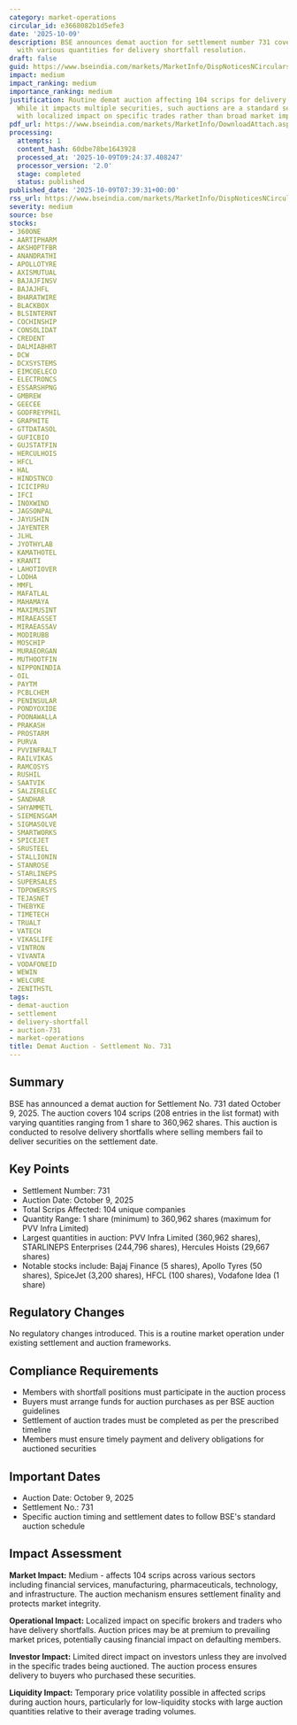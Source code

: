 ```yaml
---
category: market-operations
circular_id: e3668082b1d5efe3
date: '2025-10-09'
description: BSE announces demat auction for settlement number 731 covering 104 scrips
  with various quantities for delivery shortfall resolution.
draft: false
guid: https://www.bseindia.com/markets/MarketInfo/DispNoticesNCirculars.aspx?Noticeid={44D41335-F17E-4075-B731-D0F1A0E9FE28}&noticeno=20251009-6&dt=10/09/2025&icount=6&totcount=14&flag=0
impact: medium
impact_ranking: medium
importance_ranking: medium
justification: Routine demat auction affecting 104 scrips for delivery shortfall resolution.
  While it impacts multiple securities, such auctions are a standard settlement mechanism
  with localized impact on specific trades rather than broad market implications.
pdf_url: https://www.bseindia.com/markets/MarketInfo/DownloadAttach.aspx?id=20251009-6&attachedId=26855698-5164-499f-bea7-737f08d3a119
processing:
  attempts: 1
  content_hash: 60dbe78be1643928
  processed_at: '2025-10-09T09:24:37.408247'
  processor_version: '2.0'
  stage: completed
  status: published
published_date: '2025-10-09T07:39:31+00:00'
rss_url: https://www.bseindia.com/markets/MarketInfo/DispNoticesNCirculars.aspx?Noticeid={44D41335-F17E-4075-B731-D0F1A0E9FE28}&noticeno=20251009-6&dt=10/09/2025&icount=6&totcount=14&flag=0
severity: medium
source: bse
stocks:
- 360ONE
- AARTIPHARM
- AKSHOPTFBR
- ANANDRATHI
- APOLLOTYRE
- AXISMUTUAL
- BAJAJFINSV
- BAJAJHFL
- BHARATWIRE
- BLACKBOX
- BLSINTERNT
- COCHINSHIP
- CONSOLIDAT
- CREDENT
- DALMIABHRT
- DCW
- DCXSYSTEMS
- EIMCOELECO
- ELECTRONCS
- ESSARSHPNG
- GMBREW
- GEECEE
- GODFREYPHIL
- GRAPHITE
- GTTDATASOL
- GUFICBIO
- GUJSTATFIN
- HERCULHOIS
- HFCL
- HAL
- HINDSTNCO
- ICICIPRU
- IFCI
- INOXWIND
- JAGSONPAL
- JAYUSHIN
- JAYENTER
- JLHL
- JYOTHYLAB
- KAMATHOTEL
- KRANTI
- LAHOTIOVER
- LODHA
- MMFL
- MAFATLAL
- MAHAMAYA
- MAXIMUSINT
- MIRAEASSET
- MIRAEASSAV
- MODIRUBB
- MOSCHIP
- MURAEORGAN
- MUTHOOTFIN
- NIPPONINDIA
- OIL
- PAYTM
- PCBLCHEM
- PENINSULAR
- PONDYOXIDE
- POONAWALLA
- PRAKASH
- PROSTARM
- PURVA
- PVVINFRALT
- RAILVIKAS
- RAMCOSYS
- RUSHIL
- SAATVIK
- SALZERELEC
- SANDHAR
- SHYAMMETL
- SIEMENSGAM
- SIGMASOLVE
- SMARTWORKS
- SPICEJET
- SRUSTEEL
- STALLIONIN
- STANROSE
- STARLINEPS
- SUPERSALES
- TDPOWERSYS
- TEJASNET
- THEBYKE
- TIMETECH
- TRUALT
- VATECH
- VIKASLIFE
- VINTRON
- VIVANTA
- VODAFONEID
- WEWIN
- WELCURE
- ZENITHSTL
tags:
- demat-auction
- settlement
- delivery-shortfall
- auction-731
- market-operations
title: Demat Auction - Settlement No. 731
---
```


## Summary

BSE has announced a demat auction for Settlement No. 731 dated October 9, 2025. The auction covers 104 scrips (208 entries in the list format) with varying quantities ranging from 1 share to 360,962 shares. This auction is conducted to resolve delivery shortfalls where selling members fail to deliver securities on the settlement date.

## Key Points

- Settlement Number: 731
- Auction Date: October 9, 2025
- Total Scrips Affected: 104 unique companies
- Quantity Range: 1 share (minimum) to 360,962 shares (maximum for PVV Infra Limited)
- Largest quantities in auction: PVV Infra Limited (360,962 shares), STARLINEPS Enterprises (244,796 shares), Hercules Hoists (29,667 shares)
- Notable stocks include: Bajaj Finance (5 shares), Apollo Tyres (50 shares), SpiceJet (3,200 shares), HFCL (100 shares), Vodafone Idea (1 share)

## Regulatory Changes

No regulatory changes introduced. This is a routine market operation under existing settlement and auction frameworks.

## Compliance Requirements

- Members with shortfall positions must participate in the auction process
- Buyers must arrange funds for auction purchases as per BSE auction guidelines
- Settlement of auction trades must be completed as per the prescribed timeline
- Members must ensure timely payment and delivery obligations for auctioned securities

## Important Dates

- Auction Date: October 9, 2025
- Settlement No.: 731
- Specific auction timing and settlement dates to follow BSE's standard auction schedule

## Impact Assessment

**Market Impact:** Medium - affects 104 scrips across various sectors including financial services, manufacturing, pharmaceuticals, technology, and infrastructure. The auction mechanism ensures settlement finality and protects market integrity.

**Operational Impact:** Localized impact on specific brokers and traders who have delivery shortfalls. Auction prices may be at premium to prevailing market prices, potentially causing financial impact on defaulting members.

**Investor Impact:** Limited direct impact on investors unless they are involved in the specific trades being auctioned. The auction process ensures delivery to buyers who purchased these securities.

**Liquidity Impact:** Temporary price volatility possible in affected scrips during auction hours, particularly for low-liquidity stocks with large auction quantities relative to their average trading volumes.